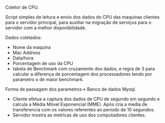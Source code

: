 Coletor de CPU.

Script simples de leitura e envio dos dados do CPU das maquinas clientes para o servidor principal, para auxiliar na migração de serviços para o servidor com a melhor disponibilidade.

Dados coletados:
 - Nome da maquina
 - Mac Address
 - Data/hora
 - Porcentagem de uso da CPU
 - tabela de Benchmark com cruzamento dos dados, e regra de 3 para calcular a diferença de porcentagem dos processadores tendo por parametro o de maior benchmark. 

 Forma de passagem dos parametros-> Banco de dados Mysql.
  - Cliente efetua a captura dos dados de CPU de segundo em segundo e calcula a Média Móvel Exponencial (MME). Após cria a media de transferencia com os valores referentes ao periodo de 10 segundos.
  - Servidor mostra as metricas de uso dos computadores clientes.   